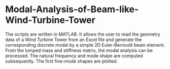 # Modal-Analysis-of-Beam-like-Wind-Turbine-Tower

The scripts are written in MATLAB. It allows the user to read the geometry data of a Wind Turbine Tower from an Excel file and generate the corresponding discrete model by a simple 2D Euler-Bernoulli beam element. From the lumped mass and stiffness matrix, the modal analysis can be processed. The natural frequency and mode shape are computed subsequently. The first five-mode shapes are plotted.
